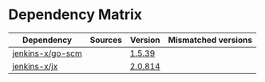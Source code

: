# Dependency Matrix

Dependency | Sources | Version | Mismatched versions
---------- | ------- | ------- | -------------------
[jenkins-x/go-scm](https://github.com/jenkins-x/go-scm) |  | [1.5.39]() | 
[jenkins-x/jx](https://github.com/jenkins-x/jx) |  | [2.0.814](https://github.com/jenkins-x/jx/releases/tag/v2.0.814) | 
